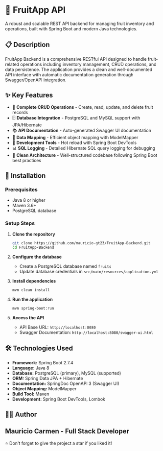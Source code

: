 # 🍎 FruitApp API

A robust and scalable REST API backend for managing fruit inventory and operations, built with Spring Boot and modern Java technologies.

## 📋 Description

FruitApp Backend is a comprehensive RESTful API designed to handle fruit-related operations including inventory management, CRUD operations, and data persistence. The application provides a clean and well-documented API interface with automatic documentation generation through Swagger/OpenAPI integration.

## ✨ Key Features

- 🔄 **Complete CRUD Operations** - Create, read, update, and delete fruit records
- 🗄️ **Database Integration** - PostgreSQL and MySQL support with JPA/Hibernate
- 📚 **API Documentation** - Auto-generated Swagger UI documentation
- 🔧 **Data Mapping** - Efficient object mapping with ModelMapper
- 🚀 **Development Tools** - Hot reload with Spring Boot DevTools
- 📊 **SQL Logging** - Detailed Hibernate SQL query logging for debugging
- 🎯 **Clean Architecture** - Well-structured codebase following Spring Boot best practices

## 🚀 Installation

### Prerequisites
- Java 8 or higher
- Maven 3.6+
- PostgreSQL database

### Setup Steps

1. **Clone the repository**
   ```bash
   git clone https://github.com/mauricio-gt23/FruitApp-Backend.git
   cd FruitApp-Backend
   ```

2. **Configure the database**
   - Create a PostgreSQL database named `fruits`
   - Update database credentials in `src/main/resources/application.yml`

3. **Install dependencies**
   ```bash
   mvn clean install
   ```

4. **Run the application**
   ```bash
   mvn spring-boot:run
   ```

5. **Access the API**
   - API Base URL: `http://localhost:8080`
   - Swagger Documentation: `http://localhost:8080/swagger-ui.html`

## 🛠️ Technologies Used

- **Framework:** Spring Boot 2.7.4
- **Language:** Java 8
- **Database:** PostgreSQL (primary), MySQL (supported)
- **ORM:** Spring Data JPA + Hibernate
- **Documentation:** SpringDoc OpenAPI 3 (Swagger UI)
- **Object Mapping:** ModelMapper
- **Build Tool:** Maven
- **Development:** Spring Boot DevTools, Lombok

## 👨‍💻 Author

**Mauricio Carmen - Full Stack Developer** 
---

⭐ Don't forget to give the project a star if you liked it!